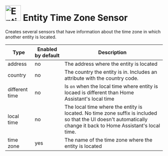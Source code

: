 # <img src="https://brands.home-assistant.io/entity_tz/icon.png" alt="Entity Time Zone Sensor" width="50" height="50"/> Entity Time Zone Sensor

Creates several sensors that have information about the time zone in which another entity is located.

Type | Enabled by default | Description
-|-|-
address | no | The address where the entity is located
country | no | The country the entity is in. Includes an attribute with the country code.
different time | no | Is `on` when the local time where entity is locaed is different than Home Assistant's local time
local time | no | The local time where the entity is located. No time zone suffix is included so that the UI doesn't automatically change it back to Home Assistant's local time.
time zone | yes | The name of the time zone where the entity is located
